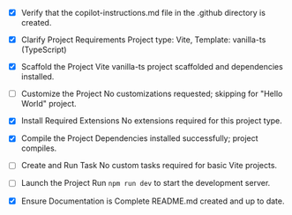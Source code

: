 <!-- Use this file to provide workspace-specific custom instructions to Copilot. For more details, visit https://code.visualstudio.com/docs/copilot/copilot-customization#_use-a-githubcopilotinstructionsmd-file -->
- [x] Verify that the copilot-instructions.md file in the .github directory is created.

- [x] Clarify Project Requirements
	Project type: Vite, Template: vanilla-ts (TypeScript)

- [x] Scaffold the Project
	Vite vanilla-ts project scaffolded and dependencies installed.

- [ ] Customize the Project
	No customizations requested; skipping for "Hello World" project.

- [x] Install Required Extensions
	No extensions required for this project type.

- [x] Compile the Project
	Dependencies installed successfully; project compiles.

- [ ] Create and Run Task
	No custom tasks required for basic Vite projects.

- [ ] Launch the Project
	Run `npm run dev` to start the development server.

- [x] Ensure Documentation is Complete
	README.md created and up to date.

<!--
## Execution Guidelines
... (rest of template unchanged) ...
-->
